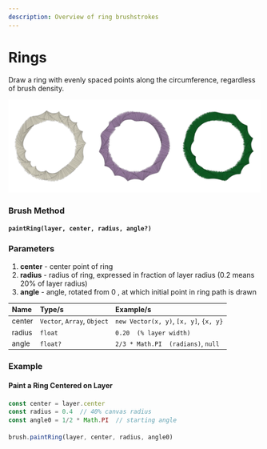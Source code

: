 ```yaml
---
description: Overview of ring brushstrokes
---
```


# Rings

Draw a ring with evenly spaced points along the circumference, regardless of brush density.

![](../../.gitbook/assets/b636ae.png)

### Brush Method <a id="overview"></a>

**`paintRing(layer, center, radius, angle?)`**

### Parameters <a id="parameters"></a>

1. **center** - center point of ring
2. **radius** - radius of ring, expressed in fraction of layer radius \(0.2 means 20% of layer radius\)
3. **angle** - angle, rotated from 0 , at which initial point in ring path is drawn 

| Name | Type/s | Example/s |
| :--- | :--- | :--- |
| center | `Vector`, `Array`, `Object` | `new Vector(x, y)`, `[x, y]`, `{x, y}` |
| radius | `float` | `0.20  (% layer width)` |
| angle | `float?` | `2/3 * Math.PI  (radians)`, `null` |

### Example

#### Paint a Ring Centered on Layer

```javascript
const center = layer.center
const radius = 0.4  // 40% canvas radius
const angle0 = 1/2 * Math.PI  // starting angle

brush.paintRing(layer, center, radius, angle0)
```

